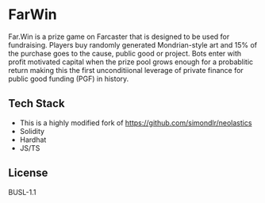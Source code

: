 # FarWin
Far.Win is a prize game on Farcaster that is designed to be used for fundraising. Players buy randomly generated Mondrian-style art and 15% of the purchase goes to the cause, public good or project. Bots enter with profit motivated capital when the prize pool grows enough for a probablitic return making this the first unconditiional leverage of private finance for public good funding (PGF) in history.

## Tech Stack
- This is a highly modified fork of https://github.com/simondlr/neolastics
- Solidity
- Hardhat
- JS/TS

## License
BUSL-1.1
